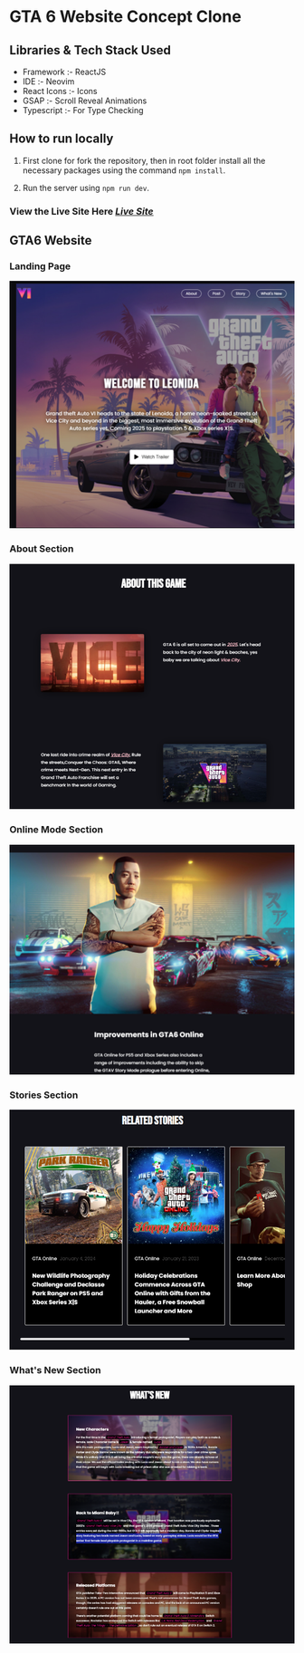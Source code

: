 # GTA 6 Website Concept Clone

## Libraries & Tech Stack Used

- Framework :- ReactJS
- IDE :- Neovim
- React Icons :- Icons
- GSAP :- Scroll Reveal Animations
- Typescript :- For Type Checking

## How to run locally

1. First clone for fork the repository, then in root folder install all the necessary packages using the command `npm install`.

2. Run the server using `npm run dev`.

### View the Live Site Here <ins>_[Live Site](https://gta6-website.vercel.app/)_</ins>

## GTA6 Website

### Landing Page

![Home Page](./public/markdown-images/img1.png)

### About Section

![About Section](./public/markdown-images/img2.png)

### Online Mode Section

![Online Mode Section](./public/markdown-images/img3.png)

### Stories Section

![Stories Section](./public/markdown-images/img4.png)

### What's New Section

![What's New Section](./public/markdown-images/img5.png)
